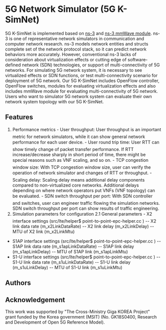 # 5G Network Simulator (5G K-SimNet)
5G K-SimNet is implemented based on [ns-3](https://www.nsnam.org "ns-3 Website") and [ns-3 mmWave module](https://github.com/nyuwireless/ns3-mmwave "mmWave github"). ns-3 is one of representative network simulators in communication and computer network research. ns-3 models network entities and structs complete set of the network protocol stack, so it can predict network behaviors more accurately. However, conventional ns-3 lacks of consideration about virtualization effects or cutting edge of software-defined network (SDN) technologies, or support of multi-connectivity of 5G networks. For simulating 5G network system, it is necessary to see virtualized effects or SDN functions, or test multi-connectivity scenario for deployment of 5G network. Our 5G K-SimNet includes OpenFlow controller, OpenFlow switches, modules for evaluating virtualization effects and also includes mmWave module for evaluating multi-connectivity of 5G network. Users who want to simulator 5G network system can evaluate their own network system topology with our 5G K-SimNet.

## Features
1. Performance metrics
- User throughput: User throughput is an important metric for network simulators, while it can show general network performance for each user device.
- User round trip time: User RTT can show timely change of packet transfer performance. If RTT increase/decrease sharply in short period of time, there might be special reasons such as VNF scaling, and so on.
- TCP congestion window size: With TCP congestion window size, user can verify the operation of network simulator and changes of RTT or throughput.
- Scaling delay: Scaling delay means additional delay components compared to non-virtualized core networks. Additional delays depending on where network operators put VNFs (VNF topology) can be evaluated.
- SDN switch throughput per port: With SDN controller and switches, user can engineer traffic flowing the simulation networks. SDN switch throughput per port can show results of traffic engineering.
2. Simulation parameters for configuration
2.1 General parameters 
- X2 interface settings (src/lte/helper$ point-to-point-epc-helper.cc )
-- X2 link data rate (m_x2LinkDataRate)
-- X2 link delay (m_x2LinkDelay)
-- MTU of X2 link (m_x2LinkMtu)
- S1AP interface settings (src/lte/helper$ point-to-point-epc-helper.cc )
-- S1AP link data rate (m_s1apLinkDataRate)
-- S1AP link delay (m_s1apLinkDelay)
-- MTU of S1AP link (m_s1apLinkMtu)
- S1-U interface settings (src/lte/helper$ point-to-point-epc-helper.cc )
-- S1-U link data rate (m_s1uLinkDataRate)
-- S1-U link delay (m_s1uLinkDelay)
-- MTU of S1-U link (m_s1uLinkMtu)

## Authors

## Acknowledgement
This work was supported by "The Cross-Ministry Giga KOREA Project" grant funded by the Korea government (MSIT) (No. GK18S0400, Research and Development of Open 5G Reference Model).
